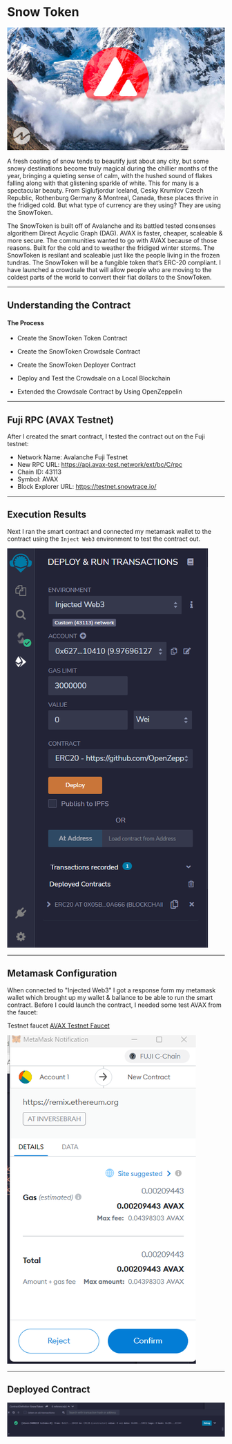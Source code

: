 # Snow Token
![An image of AXAV](SnowToken.jpg)

A fresh coating of snow tends to beautify just about any city, but some snowy destinations become truly magical during the chillier months of the year, bringing a quieting sense of calm, with the hushed sound of flakes falling along with that glistening sparkle of white. This for many is a spectacular beauty. From Siglufjordur Iceland, Cesky Krumlov Czech Republic, Rothenburg Germany & Montreal, Canada, these places thrive in the fridiged cold. But what type of currency are they using? They are using the SnowToken. 

The SnowToken is built off of Avalanche and its battled tested consenses algorithem Direct Acyclic Graph (DAG). AVAX is faster, cheaper, scaleable & more secure. The communities wanted to go with AVAX because of those reasons. Built for the cold and to weather the fridiged winter storms. The SnowToken is resilant and scaleable just like the people living in the frozen tundras. The SnowToken will be a fungible token that’s ERC-20 compliant. I have launched a crowdsale that will allow people who are moving to the coldest parts of the world to convert their fiat dollars to the SnowToken.

--------------------------------------------------------

## Understanding the Contract

#### The Process


* Create the SnowToken Token Contract


* Create the SnowToken Crowdsale Contract


* Create the SnowToken Deployer Contract


* Deploy and Test the Crowdsale on a Local Blockchain


* Extended the Crowdsale Contract by Using OpenZeppelin

----------------------------------------------------------

## Fuji RPC (AVAX Testnet)

After I created the smart contract, I tested the contract out on the Fuji testnet:

* Network Name: Avalanche Fuji Testnet
* New RPC URL: https://api.avax-test.network/ext/bc/C/rpc
* Chain ID: 43113
* Symbol: AVAX
* Block Explorer URL: https://testnet.snowtrace.io/

----------------------------------------------------------

## Execution Results

Next I ran the smart contract and connected my metamask wallet to the contract using the `Inject Web3` environment to test the contract out.

![Eth Remix](Injected_Web3.png)

-----------------------------------------------------------

## Metamask Configuration

When connected to "Injected Web3" I got a response form my metamask wallet which brought up my wallet & ballance to be able to run the smart contract. Before I could launch the contract, I needed some test AVAX from the faucet:

Testnet faucet [AVAX Testnet Faucet](https://faucet.avax-test.network/)

![Metamask](snow_metamask.png)

------------------------------------------------------------
## Deployed Contract 

![ETH Remix](remix_execution.png)
